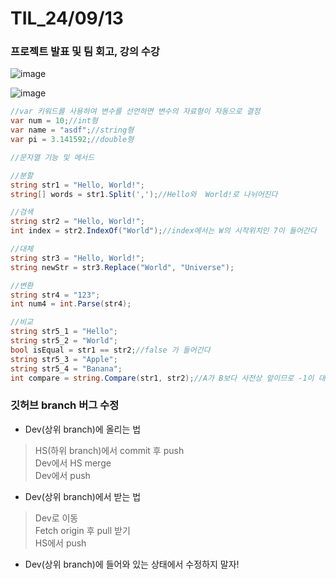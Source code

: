# TIL_24/09/13

### 프로젝트 발표 및 팀 회고, 강의 수강

![image](https://github.com/user-attachments/assets/0952fd1f-dd32-4d0f-bb1d-252a597bbfe3)

![image](https://github.com/user-attachments/assets/6d067eb6-e9a1-4ba9-80ed-1e8705025cbb)




```c#
//var 키워드를 사용하여 변수를 선언하면 변수의 자료형이 자동으로 결정
var num = 10;//int형
var name = "asdf";//string형
var pi = 3.141592;//double형

//문자열 기능 및 메서드

//분할
string str1 = "Hello, World!";
string[] words = str1.Split(',');//Hello와  World!로 나뉘어진다

//검색
string str2 = "Hello, World!";
int index = str2.IndexOf("World");//index에서는 W의 시작위치인 7이 들어간다

//대체
string str3 = "Hello, World!";
string newStr = str3.Replace("World", "Universe");

//변환
string str4 = "123";
int num4 = int.Parse(str4);

//비교
string str5_1 = "Hello";
string str5_2 = "World";
bool isEqual = str1 == str2;//false 가 들어간다
string str5_3 = "Apple";
string str5_4 = "Banana";
int compare = string.Compare(str1, str2);//A가 B보다 사전상 앞이므로 -1이 대입된다
```

### 깃허브 branch 버그 수정

- Dev(상위 branch)에 올리는 법
> HS(하위 branch)에서 commit 후 push <br>
> Dev에서 HS merge <br>
> Dev에서 push <br>

- Dev(상위 branch)에서 받는 법
> Dev로 이동 <br>
> Fetch origin 후 pull 받기 <br>
> HS에서 push

- Dev(상위 branch)에 들어와 있는 상태에서 수정하지 말자!
